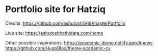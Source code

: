 # Portfolio site for Hatziq

Credits: https://github.com/ashutosh1919/masterPortfolio

Live site: https://ashutoshhathidara.com/home

Other possible inspirations:
https://academic-demo.netlify.app/#news
https://github.com/HugoBlox/theme-academic-cv

